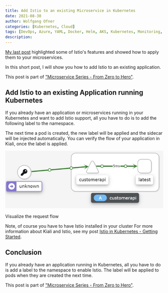```yaml
---
title: Add Istio to an existing Microservice in Kubernetes
date: 2021-08-30
author: Wolfgang Ofner
categories: [Kubernetes, Cloud]
tags: [DevOps, Azure, YAML, Docker, Helm, AKS, Kubernetes, Monitoring, Prometheus, Grafana, Istio, Kiali]
description: 
---
```


[My last post](/use-istio-to-manage-your-microservices) highlighted some of Istio's features and showed how to apply them to your microservices. 

In this short post, I will show you how to add Istio to an existing application.

This post is part of ["Microservice Series - From Zero to Hero"](/microservice-series-from-zero-to-hero).

## Add Istio to an existing Application running Kubernetes

If you already have an application or microservices running in your Kubernetes and want to add Istio support, all you have to do is to add the following label to the namespace.

<script src="https://gist.github.com/WolfgangOfner/508ae5af388bf26a772f6347e7b8a002.js"></script>

The next time a pod is created, the new label will be applied and the sidecar will be injected automatically. You can verify the flow of your application in Kiali, once the label is applied. 

<div class="col-12 col-sm-10 aligncenter">
  <a href="/assets/img/posts/2021/08/Visualize-the-request-flow.jpg"><img loading="lazy" src="/assets/img/posts/2021/08/Visualize-the-request-flow.jpg" alt="Visualize the request flow" /></a>
  
  <p>
   Visualize the request flow
  </p>
</div>

Note, of course you have to have Istio installed in your cluster For more information about Kiali and Istio, see my post [Istio in Kubernetes - Getting Started](/istio-getting-started).

## Conclusion

If you already have an application running in Kubernetes, all you have to do is add a label to the namespace to enable Istio. The label will be applied to pods when they are created the next time.

This post is part of ["Microservice Series - From Zero to Hero"](/microservice-series-from-zero-to-hero).